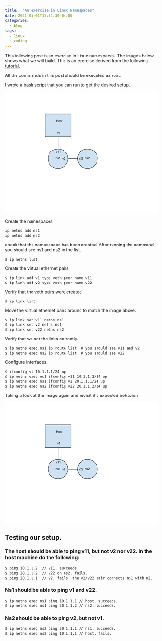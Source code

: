 ```yaml
---
title:  "An exercise in Linux Namespaces"
date: 2021-05-01T15:34:30-04:00
categories:
  - blog
tags:
  - linux
  - coding
---
```


This following post is an exercise in Linux namespaces.  The images below shows what we will build. This is an exercise derived from the following [tutorial](http://blog.scottlowe.org/2013/09/04/introducing-linux-network-namespaces/). 

All the commands in this post should be executed as `root`.

I wrote a [bash script](https://gist.github.com/rexposadas/6ac98e2f421e609ec842) that you can run to get the desired setup.  

<img src="/assets/images/namespaces.jpeg" alt="Drawing" style="width: 700px;height: 400px;"/>


Create the namespaces

    ip netns add ns1
    ip netns add ns2
 
check that the namespaces has been created.  After running the command you should 
see ns1 and ns2 in the list.

    $ ip netns list
 
Create the virtual ethernet pairs

    $ ip link add v1 type veth peer name v11
    $ ip link add v2 type veth peer name v22
 
Verify that the veth pairs were created
    
    $ ip link list
 
Move the virtual ethernet pairs around to match the image above.

    $ ip link set v11 netns ns1
    $ ip link set v2 netns ns1
    $ ip link set v22 netns ns2
 
Verify that we set the links correctly. 

    $ ip netns exec ns1 ip route list  # you should see v11 and v2
    $ ip netns exec ns2 ip route list  # you should see v22
 
Configure interfaces. 

    $ ifconfig v1 10.1.1.1/24 up
    $ ip netns exec ns1 ifconfig v11 10.1.1.2/24 up
    $ ip netns exec ns1 ifconfig v2 20.1.1.1/24 up    
    $ ip netns exec ns2 ifconfig v22 20.1.1.2/24 up


Taking a look at the image again and revisit it's expected behavior: 

<img src="/images/namespaces.jpg" alt="Drawing" style="width: 700px;height: 400px;"/>

## Testing our setup.

### The host should be able to ping v11, but not v2 nor v22.  In the host machine do the following:

    $ ping 10.1.1.2  // v11. succeeds.     
    $ ping 20.1.1.2  // v22 on ns2. fails. 
    $ ping 20.1.1.1  // v2. fails. the v2/v22 pair connects ns1 with n2.
    
### Ns1 should be able to ping v1 and v22. 
    
    $ ip netns exec ns1 ping 10.1.1.1 // host. succeeds.
    $ ip netns exec ns1 ping 20.1.1.2 // ns2. succeeds. 
        
### Ns2 should be able to ping v2, but not v1. 
        
    $ ip netns exec ns2 ping 20.1.1.1 // ns1. succeeds. 
    $ ip netns exec ns2 ping 10.1.1.1 // host. fails. 
        
        

